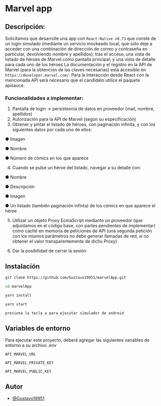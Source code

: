
# Marvel app

## Descripción:
Solicitamos que desarrolle una app con `React-Native v0.73` que conste de un login simulado
(mediante un servicio mockeado local, que sólo deje a acceder con una combinación de
dirección de correo y contraseña en particular, devolviendo nombre y apellidos); tras el
acceso, una vista de listado de héroes de Marvel como pantalla principal; y una vista de
detalle para cada uno de los héroes
La documentación y el registro en la API de Marvel (para la obtención de las claves
necesarias) está accesible en `https://developer.marvel.com/`. Para la interacción desde
React con la mencionada API será necesario que el candidato utilice el paquete apisauce.

### Funcionalidades a implementar:

1. Pantalla de login → persistencia de datos en proveedor (mail, nombre, apellidos)
2. Autorización para la API de Marvel (según su especificación)
3. Obtener y pintar el listado de héroes, con paginación infinita, y con los siguientes
   datos por cada uno de ellos:

● Imagen

● Nombre

● Número de cómics en los que aparece

4. Cuando se pulse un héroe del listado, navegar a su detalle con:

● Nombre

● Descripción

● Imagen

● Un listado (también paginación
infinta) de los cómics en que aparece el héroe

5. Utilizar un objeto Proxy EcmaScript mediante un proveedor (que adjuntamos en el
   código base, con partes pendientes de implementar) como caché en memoria de
   peticiones de API (una segunda petición con los mismos parámetros no debe
   generar llamadas de red, si no obtener el valor transparentemente de dicho Proxy)

6. Dar la posibilidad de cerrar la sesión

## Instalación


```bash
git clone https://github.com/Gustavo19951/marvelApp.git
```
```bash
cd marvelApp
```
```bash
yarn install
```
```bash
yarn start
```

```bash
presiona la tecla a para ejecutar simulador de android
```
## Variables de entorno

Para ejecutar este proyecto, deberá agregar las siguientes variables de entorno a su archivo .env

`API_MARVEL_URL`

`API_MARVEL_PRIVATE_KEY`

`API_MARVEL_PUBLIC_KEY`


## Autor

- [@Gustavo19951](https://github.com/Gustavo19951/)

